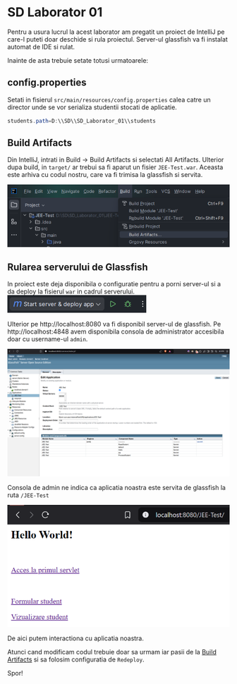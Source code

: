 # SD Laborator 01

Pentru a usura lucrul la acest laborator am pregatit un proiect de IntelliJ pe care-l puteti doar deschide si rula proiectul.
Server-ul glassfish va fi instalat automat de IDE si rulat.

Inainte de asta trebuie setate totusi urmatoarele:

## config.properties
Setati in fisierul `src/main/resources/config.properties` calea catre un director unde se vor serializa studentii stocati de aplicatie.

```java
students.path=D:\\SD\\SD_Laborator_01\\students
```

## Build Artifacts

Din IntelliJ, intrati in Build -> Build Artifacts si selectati All Artifacts. Ulterior dupa build, in `target/` ar trebui sa fi aparut un fisier `JEE-Test.war`. Aceasta este arhiva cu codul nostru, care va fi trimisa la glassfish si servita.

![alt text](images/image.png)


## Rularea serverului de Glassfish

In proiect este deja disponibila o configuratie pentru a porni server-ul si a da deploy la fisierul `war` in cadrul serverului.
![alt text](images/image2.png)

Ulterior pe http://localhost:8080 va fi disponibil server-ul de glassfish.
Pe http://localhost:4848 avem disponibila consola de administrator accesibila doar cu username-ul `admin`.

![alt text](images/image3.png)

Consola de admin ne indica ca aplicatia noastra este servita de glassfish la ruta `/JEE-Test`

![alt text](images/image4.png)

De aici putem interactiona cu aplicatia noastra. 

Atunci cand modificam codul trebuie doar sa urmam iar pasii de la [Build Artifacts](#build-artifacts) si sa folosim configuratia de `Redeploy`.

Spor!